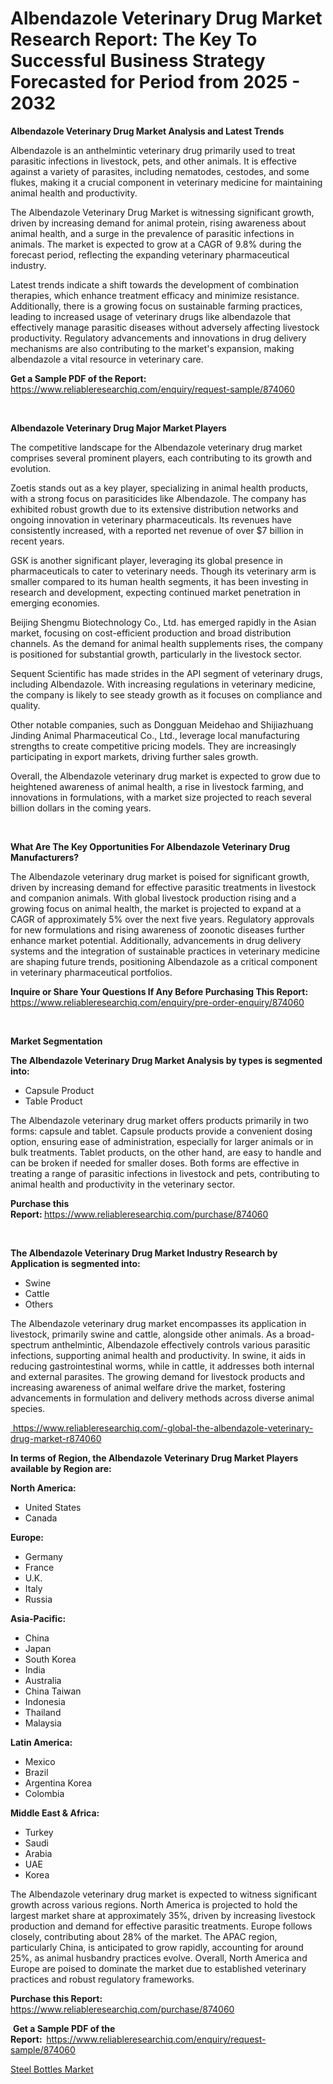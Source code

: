 <p><h1>Albendazole Veterinary Drug Market Research Report: The Key To Successful Business Strategy Forecasted for Period from 2025 - 2032</h1></p><p><strong>Albendazole Veterinary Drug Market Analysis and Latest Trends</strong></p>
<p><p>Albendazole is an anthelmintic veterinary drug primarily used to treat parasitic infections in livestock, pets, and other animals. It is effective against a variety of parasites, including nematodes, cestodes, and some flukes, making it a crucial component in veterinary medicine for maintaining animal health and productivity.</p><p>The Albendazole Veterinary Drug Market is witnessing significant growth, driven by increasing demand for animal protein, rising awareness about animal health, and a surge in the prevalence of parasitic infections in animals. The market is expected to grow at a CAGR of 9.8% during the forecast period, reflecting the expanding veterinary pharmaceutical industry.</p><p>Latest trends indicate a shift towards the development of combination therapies, which enhance treatment efficacy and minimize resistance. Additionally, there is a growing focus on sustainable farming practices, leading to increased usage of veterinary drugs like albendazole that effectively manage parasitic diseases without adversely affecting livestock productivity. Regulatory advancements and innovations in drug delivery mechanisms are also contributing to the market's expansion, making albendazole a vital resource in veterinary care.</p></p>
<p><strong>Get a Sample PDF of the Report:&nbsp;</strong> <a href="https://www.reliableresearchiq.com/enquiry/request-sample/874060?utm_campaign=3132&utm_medium=2&utm_source=Github&utm_content=ia&utm_term=30032025&utm_id=albendazole-veterinary-drug">https://www.reliableresearchiq.com/enquiry/request-sample/874060</a></p>
<p>&nbsp;</p>
<p><strong>Albendazole Veterinary Drug Major Market Players</strong></p>
<p><p>The competitive landscape for the Albendazole veterinary drug market comprises several prominent players, each contributing to its growth and evolution. </p><p>Zoetis stands out as a key player, specializing in animal health products, with a strong focus on parasiticides like Albendazole. The company has exhibited robust growth due to its extensive distribution networks and ongoing innovation in veterinary pharmaceuticals. Its revenues have consistently increased, with a reported net revenue of over $7 billion in recent years.</p><p>GSK is another significant player, leveraging its global presence in pharmaceuticals to cater to veterinary needs. Though its veterinary arm is smaller compared to its human health segments, it has been investing in research and development, expecting continued market penetration in emerging economies.</p><p>Beijing Shengmu Biotechnology Co., Ltd. has emerged rapidly in the Asian market, focusing on cost-efficient production and broad distribution channels. As the demand for animal health supplements rises, the company is positioned for substantial growth, particularly in the livestock sector.</p><p>Sequent Scientific has made strides in the API segment of veterinary drugs, including Albendazole. With increasing regulations in veterinary medicine, the company is likely to see steady growth as it focuses on compliance and quality.</p><p>Other notable companies, such as Dongguan Meidehao and Shijiazhuang Jinding Animal Pharmaceutical Co., Ltd., leverage local manufacturing strengths to create competitive pricing models. They are increasingly participating in export markets, driving further sales growth.</p><p>Overall, the Albendazole veterinary drug market is expected to grow due to heightened awareness of animal health, a rise in livestock farming, and innovations in formulations, with a market size projected to reach several billion dollars in the coming years.</p></p>
<p>&nbsp;</p>
<p><strong>What Are The Key Opportunities For Albendazole Veterinary Drug Manufacturers?</strong></p>
<p><p>The Albendazole veterinary drug market is poised for significant growth, driven by increasing demand for effective parasitic treatments in livestock and companion animals. With global livestock production rising and a growing focus on animal health, the market is projected to expand at a CAGR of approximately 5% over the next five years. Regulatory approvals for new formulations and rising awareness of zoonotic diseases further enhance market potential. Additionally, advancements in drug delivery systems and the integration of sustainable practices in veterinary medicine are shaping future trends, positioning Albendazole as a critical component in veterinary pharmaceutical portfolios.</p></p>
<p><strong>Inquire or Share Your Questions If Any Before Purchasing This Report:</strong> <a href="https://www.reliableresearchiq.com/enquiry/pre-order-enquiry/874060?utm_campaign=3132&utm_medium=2&utm_source=Github&utm_content=ia&utm_term=30032025&utm_id=albendazole-veterinary-drug">https://www.reliableresearchiq.com/enquiry/pre-order-enquiry/874060</a></p>
<p>&nbsp;</p>
<p><strong>Market Segmentation</strong></p>
<p><strong>The Albendazole Veterinary Drug Market Analysis by types is segmented into:</strong></p>
<p><ul><li>Capsule Product</li><li>Table Product</li></ul></p>
<p><p>The Albendazole veterinary drug market offers products primarily in two forms: capsule and tablet. Capsule products provide a convenient dosing option, ensuring ease of administration, especially for larger animals or in bulk treatments. Tablet products, on the other hand, are easy to handle and can be broken if needed for smaller doses. Both forms are effective in treating a range of parasitic infections in livestock and pets, contributing to animal health and productivity in the veterinary sector.</p></p>
<p><strong>Purchase this Report:&nbsp;</strong><a href="https://www.reliableresearchiq.com/purchase/874060?utm_campaign=3132&utm_medium=2&utm_source=Github&utm_content=ia&utm_term=30032025&utm_id=albendazole-veterinary-drug">https://www.reliableresearchiq.com/purchase/874060</a></p>
<p>&nbsp;</p>
<p><strong>The Albendazole Veterinary Drug Market Industry Research by Application is segmented into:</strong></p>
<p><ul><li>Swine</li><li>Cattle</li><li>Others</li></ul></p>
<p><p>The Albendazole veterinary drug market encompasses its application in livestock, primarily swine and cattle, alongside other animals. As a broad-spectrum anthelmintic, Albendazole effectively controls various parasitic infections, supporting animal health and productivity. In swine, it aids in reducing gastrointestinal worms, while in cattle, it addresses both internal and external parasites. The growing demand for livestock products and increasing awareness of animal welfare drive the market, fostering advancements in formulation and delivery methods across diverse animal species.</p></p>
<p><a href="https://www.reliableresearchiq.com/-global-the-albendazole-veterinary-drug-market-r874060?utm_campaign=3132&utm_medium=2&utm_source=Github&utm_content=ia&utm_term=30032025&utm_id=albendazole-veterinary-drug">&nbsp;https://www.reliableresearchiq.com/-global-the-albendazole-veterinary-drug-market-r874060</a></p>
<p><strong>In terms of Region, the Albendazole Veterinary Drug Market Players available by Region are:</strong></p>
<p>
    <p> <strong> North America: </strong>
        <ul>
            <li>United States</li>
            <li>Canada</li>
        </ul>
        </p> 
    <p> <strong> Europe: </strong>
        <ul>
            <li>Germany</li>
            <li>France</li>
            <li>U.K.</li>
            <li>Italy</li>
            <li>Russia</li>
        </ul>
        </p> 
    <p> <strong> Asia-Pacific: </strong>
        <ul>
            <li>China</li>
            <li>Japan</li>
            <li>South Korea</li>
            <li>India</li>
            <li>Australia</li>
            <li>China Taiwan</li>
            <li>Indonesia</li>
            <li>Thailand</li>
            <li>Malaysia</li>
        </ul>
        </p> 
    <p> <strong> Latin America: </strong>
        <ul>
            <li>Mexico</li>
            <li>Brazil</li>
            <li>Argentina Korea</li>
            <li>Colombia</li>
        </ul>
        </p> 
    <p> <strong> Middle East & Africa: </strong>
        <ul>
            <li>Turkey</li>
            <li>Saudi</li>
            <li>Arabia</li>
            <li>UAE</li>
            <li>Korea</li>
        </ul>
    </p>
    </p>
<p><p>The Albendazole veterinary drug market is expected to witness significant growth across various regions. North America is projected to hold the largest market share at approximately 35%, driven by increasing livestock production and demand for effective parasitic treatments. Europe follows closely, contributing about 28% of the market. The APAC region, particularly China, is anticipated to grow rapidly, accounting for around 25%, as animal husbandry practices evolve. Overall, North America and Europe are poised to dominate the market due to established veterinary practices and robust regulatory frameworks.</p></p>
<p><strong>Purchase this Report: </strong><a href="https://www.reliableresearchiq.com/purchase/874060?utm_campaign=3132&utm_medium=2&utm_source=Github&utm_content=ia&utm_term=30032025&utm_id=albendazole-veterinary-drug">https://www.reliableresearchiq.com/purchase/874060</a></p>
<p>&nbsp;<strong>Get a Sample PDF of the Report:&nbsp;&nbsp;</strong><a href="https://www.reliableresearchiq.com/enquiry/request-sample/874060?utm_campaign=3132&utm_medium=2&utm_source=Github&utm_content=ia&utm_term=30032025&utm_id=albendazole-veterinary-drug">https://www.reliableresearchiq.com/enquiry/request-sample/874060</a></p>
<p><strong></strong></p>
<p><p><a href="https://github.com/vigoseiler/Market-Research-Report-List-1/blob/main/steel-bottles-market.md?utm_campaign=3132&utm_medium=2&utm_source=Github&utm_content=ia&utm_term=30032025&utm_id=albendazole-veterinary-drug">Steel Bottles Market</a></p></p>